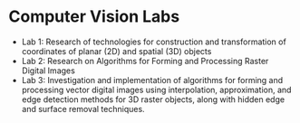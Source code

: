 # Computer Vision Labs

- Lab 1: Research of technologies for construction and transformation of coordinates of planar (2D) and spatial (3D) objects
- Lab 2: Research on Algorithms for Forming and Processing Raster Digital Images
- Lab 3: Investigation and implementation of algorithms for forming and processing vector digital images using interpolation, approximation, and edge detection methods for 3D raster objects, along with hidden edge and surface removal techniques.
